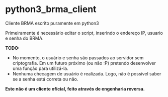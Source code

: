 # python3_brma_client
Cliente BRMA escrito puramente em python3

Primeiramente é necessário editar o script, inserindo o endereço IP, usuario e senha do BRMA.

**TODO:**
* No momento, o usuário e senha são passados ao servidor sem criptografia. Em um futuro próximo (ou não :P) pretendo desenvolver uma função para utilizá-la.
* Nenhuma checagem de usuário é realizada. Logo, não é possível saber se a senha está correta ou não.

**Este não é um cliente oficial, feito através de engenharia reversa.**
